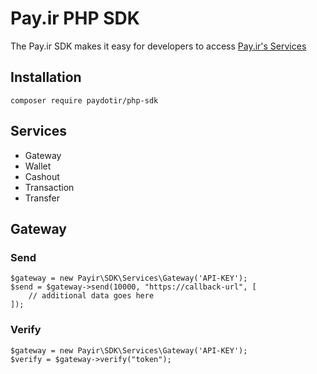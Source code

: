 # Pay.ir PHP SDK

The Pay.ir SDK makes it easy for developers to access [Pay.ir's Services](https://docs.pay.ir)

## Installation

    composer require paydotir/php-sdk

## Services

- Gateway
- Wallet
- Cashout
- Transaction
- Transfer

## Gateway

### Send

    $gateway = new Payir\SDK\Services\Gateway('API-KEY');
    $send = $gateway->send(10000, "https://callback-url", [
        // additional data goes here
    ]);

### Verify

    $gateway = new Payir\SDK\Services\Gateway('API-KEY');
    $verify = $gateway->verify("token");
